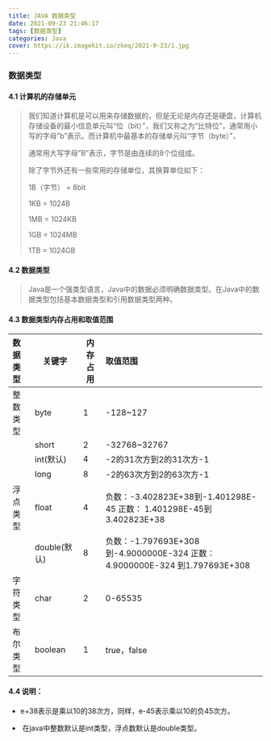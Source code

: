 ```yaml
---
title: JAVA 数据类型
date: 2021-09-23 21:46:17
tags: [数据类型]
categories: Java
cover: https://ik.imagekit.io/zkeq/2021-9-23/1.jpg
---
```


### 数据类型

#### 4.1  计算机的存储单元

> 我们知道计算机是可以用来存储数据的，但是无论是内存还是硬盘，计算机存储设备的最小信息单元叫“位（bit）”，我们又称之为“比特位”，通常用小写的字母”b”表示。而计算机中最基本的存储单元叫“字节（byte）”，
>
> 通常用大写字母”B”表示，字节是由连续的8个位组成。
>
> 除了字节外还有一些常用的存储单位，其换算单位如下：
>
> 1B（字节） = 8bit
>
> 1KB = 1024B
>
> 1MB = 1024KB
>
> 1GB = 1024MB
>
> 1TB = 1024GB

#### 4.2 数据类型

> Java是一个强类型语言，Java中的数据必须明确数据类型。在Java中的数据类型包括基本数据类型和引用数据类型两种。

#### 4.3 数据类型内存占用和取值范围

| 数据类型 | 关键字       | 内存占用 | 取值范围                                                     |
| :------- | ------------ | -------- | :----------------------------------------------------------- |
| 整数类型 | byte         | 1        | -128~127                                                     |
|          | short        | 2        | -32768~32767                                                 |
|          | int(默认)    | 4        | -2的31次方到2的31次方-1                                      |
|          | long         | 8        | -2的63次方到2的63次方-1                                      |
| 浮点类型 | float        | 4        | 负数：-3.402823E+38到-1.401298E-45                                                             正数：   1.401298E-45到3.402823E+38 |
|          | double(默认) | 8        | 负数：-1.797693E+308到-4.9000000E-324                                              正数：4.9000000E-324   到1.797693E+308 |
| 字符类型 | char         | 2        | 0-65535                                                      |
| 布尔类型 | boolean      | 1        | true，false                                                  |

#### 4.4 说明：

- ​	e+38表示是乘以10的38次方，同样，e-45表示乘以10的负45次方。

- ​	在java中整数默认是int类型，浮点数默认是double类型。
